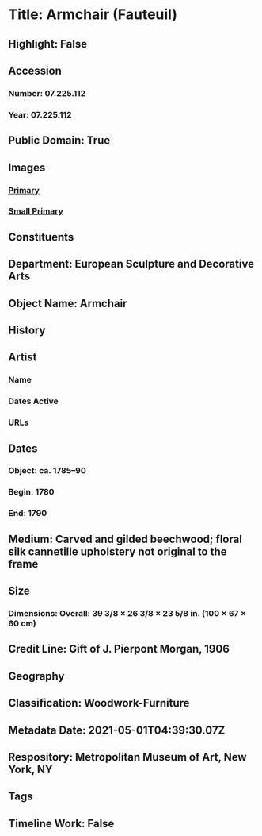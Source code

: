 # Title: Armchair (Fauteuil)
## Highlight: False
## Accession
### Number: 07.225.112
### Year: 07.225.112
## Public Domain: True
## Images
### [Primary](https://images.metmuseum.org/CRDImages/es/original/DP274037.jpg)
### [Small Primary](https://images.metmuseum.org/CRDImages/es/web-large/DP274037.jpg)
## Constituents
## Department: European Sculpture and Decorative Arts
## Object Name: Armchair
## History
## Artist
### Name
### Dates Active
### URLs
## Dates
### Object: ca. 1785–90
### Begin: 1780
### End: 1790
## Medium: Carved and gilded beechwood; floral silk cannetille upholstery not original to the frame
## Size
### Dimensions: Overall: 39 3/8 × 26 3/8 × 23 5/8 in. (100 × 67 × 60 cm)
## Credit Line: Gift of J. Pierpont Morgan, 1906
## Geography
## Classification: Woodwork-Furniture
## Metadata Date: 2021-05-01T04:39:30.07Z
## Respository: Metropolitan Museum of Art, New York, NY
## Tags
## Timeline Work: False